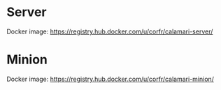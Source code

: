 
Server
======

Docker image: https://registry.hub.docker.com/u/corfr/calamari-server/

Minion
======

Docker image: https://registry.hub.docker.com/u/corfr/calamari-minion/

